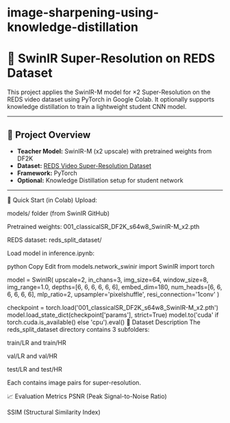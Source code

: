 # image-sharpening-using-knowledge-distillation
# 🧠 SwinIR Super-Resolution on REDS Dataset

This project applies the SwinIR-M model for ×2 Super-Resolution on the REDS video dataset using PyTorch in Google Colab. It optionally supports knowledge distillation to train a lightweight student CNN model.

---

## 🚀 Project Overview

- **Teacher Model:** SwinIR-M (x2 upscale) with pretrained weights from DF2K
- **Dataset:** [REDS Video Super-Resolution Dataset](https://www.kaggle.com/datasets/cookiemonsteryum/reds-video-superresolution-toy-dataset)
- **Framework:** PyTorch
- **Optional:** Knowledge Distillation setup for student network

---
🏁 Quick Start (in Colab)
Upload:

models/ folder (from SwinIR GitHub)

Pretrained weights: 001_classicalSR_DF2K_s64w8_SwinIR-M_x2.pth

REDS dataset: reds_split_dataset/

Load model in inference.ipynb:

python
Copy
Edit
from models.network_swinir import SwinIR
import torch

model = SwinIR(
    upscale=2,
    in_chans=3,
    img_size=64,
    window_size=8,
    img_range=1.0,
    depths=[6, 6, 6, 6, 6, 6],
    embed_dim=180,
    num_heads=[6, 6, 6, 6, 6, 6],
    mlp_ratio=2,
    upsampler='pixelshuffle',
    resi_connection='1conv'
)

checkpoint = torch.load('001_classicalSR_DF2K_s64w8_SwinIR-M_x2.pth')
model.load_state_dict(checkpoint['params'], strict=True)
model.to('cuda' if torch.cuda.is_available() else 'cpu').eval()
🧪 Dataset Description
The reds_split_dataset directory contains 3 subfolders:

train/LR and train/HR

val/LR and val/HR

test/LR and test/HR

Each contains image pairs for super-resolution.

📈 Evaluation Metrics
PSNR (Peak Signal-to-Noise Ratio)

SSIM (Structural Similarity Index)

